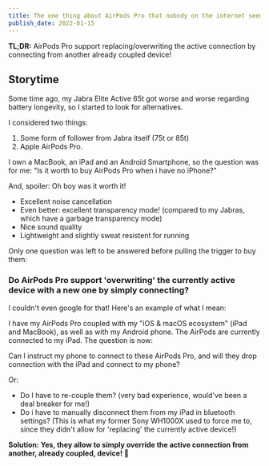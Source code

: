 ```yaml
---
title: The one thing about AirPods Pro that nobody on the internet seem to know
publish_date: 2022-01-15
---
```


**TL;DR:** AirPods Pro support replacing/overwriting the active connection by connecting from another already coupled device!

## Storytime

Some time ago, my Jabra Elite Active 65t got worse and worse regarding battery longevity, so I started to look for alternatives. 

I considered two things: 
1.   Some form of follower from Jabra itself (75t or 85t) 
2.  Apple AirPods Pro. 

I own a MacBook, an iPad and an Android Smartphone, so the question was for me: 
"Is it worth to buy AirPods Pro when i have no iPhone?"

And, spoiler: Oh boy was it worth it! 
-  Excellent noise cancellation 
-  Even better: excellent transparency mode! 
    (compared to my Jabras, which have a garbage transparency mode)
-  Nice sound quality
-  Lightweight and slightly sweat resistent for running

Only one question was left to be answered before pulling the trigger to buy them:  

### Do AirPods Pro support 'overwriting' the currently active device with a new one by simply connecting? 

I couldn't even google for that! Here's an example of what I mean: 

I have my AirPods Pro coupled with my "iOS & macOS ecosystem" (iPad and MacBook), as well as with my Android phone. 
The AirPods are currently connected to my iPad. 
The question is now: 

Can I instruct my phone to connect to these AirPods Pro, and will they drop connection with the iPad and connect to my phone? 

Or: 

- Do I have to re-couple them? (very bad experience, would've been a deal breaker for me!) 
- Do i have to manually disconnect them from my iPad in bluetooth settings? 
   (This is what my former Sony WH1000X used to force me to, since they didn't allow for 'replacing' the currently active device!) 

**Solution: Yes, they allow to simply override the active connection from another, already coupled, device! 🥳**